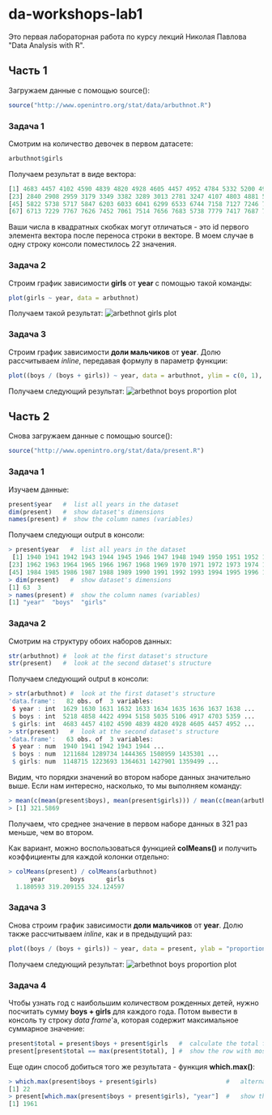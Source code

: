 # da-workshops-lab1
Это первая лабораторная работа по курсу лекций Николая Павлова "Data Analysis with R".

## Часть 1
Загружаем данные с помощью source():
```r
source("http://www.openintro.org/stat/data/arbuthnot.R")
```

### Задача 1
Смотрим на количество девочек в первом датасете:
```r
arbuthnot$girls
```
Получаем результат в виде вектора:
```r
[1] 4683 4457 4102 4590 4839 4820 4928 4605 4457 4952 4784 5332 5200 4910 4617 3997 3919 3395 3536 3181 2746 2722
[23] 2840 2908 2959 3179 3349 3382 3289 3013 2781 3247 4107 4803 4881 5681 4858 4319 5322 5560 5829 5719 6061 6120
[45] 5822 5738 5717 5847 6203 6033 6041 6299 6533 6744 7158 7127 7246 7119 7214 7101 7167 7302 7392 7316 7483 6647
[67] 6713 7229 7767 7626 7452 7061 7514 7656 7683 5738 7779 7417 7687 7623 7380 7288
```
Ваши числа в квадратных скобках могут отличаться - это id первого элемента вектора после переноса строки в векторе. В моем случае в одну строку консоли поместилось 22 значения.

### Задача 2
Строим график зависимости **girls** от **year** с помощью такой команды:
```r
plot(girls ~ year, data = arbuthnot)
```
Получаем такой результат:
![arbethnot girls plot][arb_girls_plot]

### Задача 3
Строим график зависимости **доли мальчиков** от **year**. Долю рассчитываем *inline*, передавая формулу в параметр функции:
```r
plot((boys / (boys + girls)) ~ year, data = arbuthnot, ylim = c(0, 1), ylab = "proportion of boys, arbuthnot")
```
Получаем следующий результат:
![arbethnot boys proportion plot][arb_boys_plot]

## Часть 2
Снова загружаем данные с помощью source():
```r
source("http://www.openintro.org/stat/data/present.R")
```
### Задача 1
Изучаем данные:
```r
present$year   #  list all years in the dataset
dim(present)   #  show dataset's dimensions
names(present) #  show the column names (variables)
```
Получаем следующи output в консоли:
```r
> present$year   #  list all years in the dataset
 [1] 1940 1941 1942 1943 1944 1945 1946 1947 1948 1949 1950 1951 1952 1953 1954 1955 1956 1957 1958 1959 1960 1961
[23] 1962 1963 1964 1965 1966 1967 1968 1969 1970 1971 1972 1973 1974 1975 1976 1977 1978 1979 1980 1981 1982 1983
[45] 1984 1985 1986 1987 1988 1989 1990 1991 1992 1993 1994 1995 1996 1997 1998 1999 2000 2001 2002
> dim(present)   #  show dataset's dimensions
[1] 63  3
> names(present) #  show the column names (variables)
[1] "year"  "boys"  "girls"
```
### Задача 2
Смотрим на структуру обоих наборов данных:
```r
str(arbuthnot) #  look at the first dataset's structure
str(present)   #  look at the second dataset's structure
```
Получаем следующий output в консоли:
```r
> str(arbuthnot) #  look at the first dataset's structure
'data.frame':	82 obs. of  3 variables:
 $ year : int  1629 1630 1631 1632 1633 1634 1635 1636 1637 1638 ...
 $ boys : int  5218 4858 4422 4994 5158 5035 5106 4917 4703 5359 ...
 $ girls: int  4683 4457 4102 4590 4839 4820 4928 4605 4457 4952 ...
> str(present)   #  look at the second dataset's structure
'data.frame':	63 obs. of  3 variables:
 $ year : num  1940 1941 1942 1943 1944 ...
 $ boys : num  1211684 1289734 1444365 1508959 1435301 ...
 $ girls: num  1148715 1223693 1364631 1427901 1359499 ...
```
Видим, что порядки значений во втором наборе данных значительно выше. Если нам интересно, насколько, то мы выполняем команду:
```r
> mean(c(mean(present$boys), mean(present$girls))) / mean(c(mean(arbuthnot$boys), mean(arbuthnot$girls)))
> [1] 321.5869
```
Получаем, что среднее значение в первом наборе данных в 321 раз меньше, чем во втором.

Как вариант, можно воспользоваться функцией **colMeans()** и получить коэффициенты для каждой колонки отдельно:
```r
> colMeans(present) / colMeans(arbuthnot)
      year       boys      girls 
  1.180593 319.209155 324.124597 
```


### Задача 3
Снова строим график зависимости **доли мальчиков** от **year**. Долю также рассчитываем *inline*, как и в предыдущий раз:
```r
plot((boys / (boys + girls)) ~ year, data = present, ylab = "proportion of boys, arbuthnot")
```
Получаем следующий результат:
![arbethnot boys proportion plot][present_boys_plot]

### Задача 4
Чтобы узнать год с наибольшим количеством рожденных детей, нужно посчитать сумму **boys + girls** для каждого года. Потом вывести в консоль ту строку *data frame*'а, которая содержит максимальное суммарное значение:
```r
present$total = present$boys + present$girls   #  calculate the total for every year
present[present$total == max(present$total), ] #  show the row with most total births
```
Еще один способ добиться того же результата - функция **which.max()**:
```r
> which.max(present$boys + present$girls)                   #   alternative one-liner, shows row number only
[1] 22
> present[which.max(present$boys + present$girls), "year"]  #   show the year with most births
[1] 1961
```



[arb_girls_plot]: https://github.com/pagarisk/da-workshops-lab1/blob/master/arbuthnot_girls.png?raw=true
[arb_boys_plot]: https://github.com/pagarisk/da-workshops-lab1/blob/master/arbuthnot_boys_proportion.png?raw=true
[present_boys_plot]: https://github.com/pagarisk/da-workshops-lab1/blob/master/present_boys_proportion.png?raw=true
